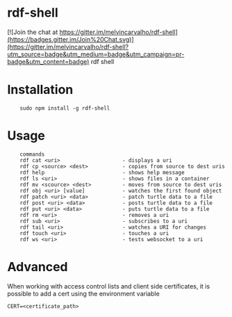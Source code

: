 # rdf-shell

[![Join the chat at https://gitter.im/melvincarvalho/rdf-shell](https://badges.gitter.im/Join%20Chat.svg)](https://gitter.im/melvincarvalho/rdf-shell?utm_source=badge&utm_medium=badge&utm_campaign=pr-badge&utm_content=badge)
rdf shell

# Installation

```
    sudo npm install -g rdf-shell
```

# Usage

```
    commands
    rdf cat <uri>                    - displays a uri
    rdf cp <source> <dest>           - copies from source to dest uris
    rdf help                         - shows help message
    rdf ls <uri>                     - shows files in a container
    rdf mv <scource> <dest>          - moves from source to dest uris
    rdf obj <uri> [value]            - watches the first found object
    rdf patch <uri> <data>           - patch turtle data to a file
    rdf post <uri> <data>            - posts turtle data to a file
    rdf put <uri> <data>             - puts turtle data to a file
    rdf rm <uri>                     - removes a uri
    rdf sub <uri>                    - subscribes to a uri
    rdf tail <uri>                   - watches a URI for changes
    rdf touch <uri>                  - touches a uri
    rdf ws <uri>                     - tests websocket to a uri
```

# Advanced

When working with access control lists and client side certificates, it is possible to add a cert using the environment variable

    CERT=<certificate_path>
